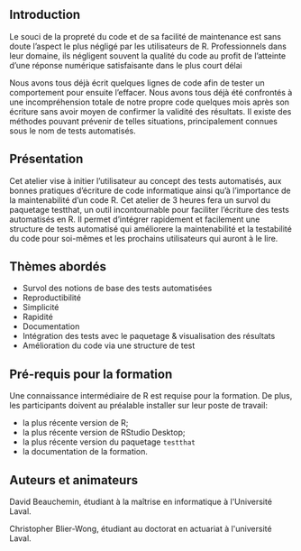 ## Introduction
Le souci de la propreté du code et de sa facilité de maintenance est sans doute l’aspect le plus négligé par les utilisateurs de R. Professionnels dans leur domaine, ils négligent souvent la qualité du code au profit de l’atteinte d’une réponse numérique satisfaisante dans le plus court délai

Nous avons tous déjà écrit quelques lignes de code afin de tester un comportement pour ensuite l’effacer. Nous avons tous déjà été confrontés à une incompréhension totale de notre propre code quelques mois après son écriture sans avoir moyen de confirmer la validité des résultats. Il existe des méthodes pouvant prévenir de telles situations, principalement connues sous le nom de tests automatisés.

## Présentation
Cet atelier vise à initier l’utilisateur au concept des tests automatisés, aux bonnes pratiques d’écriture de code informatique ainsi qu’à l’importance de la maintenabilité d’un code R. Cet atelier de 3 heures fera un survol du paquetage testthat, un outil incontournable pour faciliter l’écriture des tests automatisés en R. Il permet d’intégrer rapidement et facilement une structure de tests automatisé qui améliorere la maintenabilité et la testabilité du code pour soi-mêmes et les prochains utilisateurs qui auront à le lire.

## Thèmes abordés
 - Survol des notions de base des tests automatisées
  - Reproductibilité
  - Simplicité
  - Rapidité
  - Documentation
 - Intégration des tests avec le paquetage & visualisation des résultats
 - Amélioration du code via une structure de test

## Pré-requis pour la formation
Une connaissance intermédiaire de R est requise pour la formation. De plus, les participants doivent au préalable installer sur leur poste de travail:

 - la plus récente version de R;
 - la plus récente version de RStudio Desktop;
 - la plus récente version du paquetage `testthat`
 - la documentation de la formation.
 
## Auteurs et animateurs
David Beauchemin, étudiant à la maîtrise en informatique à l'Université Laval.

Christopher Blier-Wong, étudiant au doctorat en actuariat à l'université Laval.

